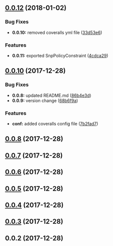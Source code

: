 <a name="0.0.12"></a>
## [0.0.12](https://github.com/jgololicic/simple-ngx-policy/compare/v0.0.10...v0.0.12) (2018-01-02)


### Bug Fixes

* **0.0.10:** removed coveralls yml file ([33d53e6](https://github.com/jgololicic/simple-ngx-policy/commit/33d53e6))


### Features

* **0.0.11:** exported SnpPolicyConstraint ([4cdca29](https://github.com/jgololicic/simple-ngx-policy/commit/4cdca29))



<a name="0.0.10"></a>
## [0.0.10](https://github.com/jgololicic/simple-ngx-policy/compare/v0.0.8...v0.0.10) (2017-12-28)


### Bug Fixes

* **0.0.8:** updated README.md ([86b4e3d](https://github.com/jgololicic/simple-ngx-policy/commit/86b4e3d))
* **0.0.9:** version change ([68b6f9a](https://github.com/jgololicic/simple-ngx-policy/commit/68b6f9a))


### Features

* **conf:** added coveralls config file ([7b2fad7](https://github.com/jgololicic/simple-ngx-policy/commit/7b2fad7))



<a name="0.0.8"></a>
## [0.0.8](https://github.com/jgololicic/simple-ngx-policy/compare/v0.0.7...v0.0.8) (2017-12-28)



<a name="0.0.7"></a>
## [0.0.7](https://github.com/jgololicic/simple-ngx-policy/compare/v0.0.6...v0.0.7) (2017-12-28)



<a name="0.0.6"></a>
## [0.0.6](https://github.com/jgololicic/simple-ngx-policy/compare/v0.0.5...v0.0.6) (2017-12-28)



<a name="0.0.5"></a>
## [0.0.5](https://github.com/jgololicic/simple-ngx-policy/compare/v0.0.4...v0.0.5) (2017-12-28)



<a name="0.0.4"></a>
## [0.0.4](https://github.com/jgololicic/simple-ngx-policy/compare/v0.0.3...v0.0.4) (2017-12-28)



<a name="0.0.3"></a>
## [0.0.3](https://github.com/jgololicic/simple-ngx-policy/compare/v0.0.2...v0.0.3) (2017-12-28)



<a name="0.0.2"></a>
## 0.0.2 (2017-12-28)



